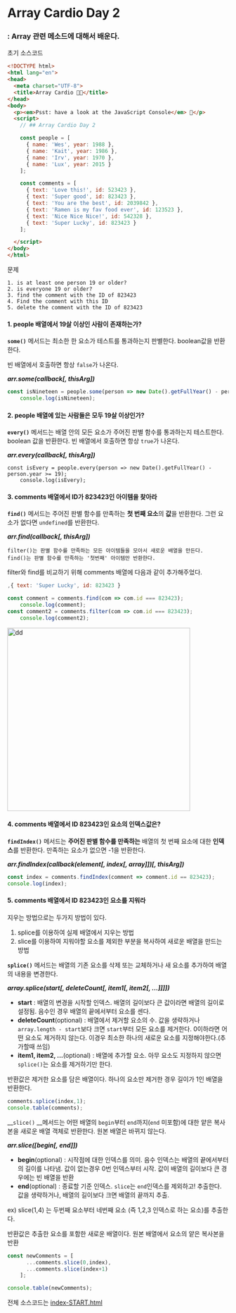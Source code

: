 # Array Cardio Day 2

### : Array 관련 메소드에 대해서 배운다.

초기 소스코드

```html
<!DOCTYPE html>
<html lang="en">
<head>
  <meta charset="UTF-8">
  <title>Array Cardio 💪💪</title>
</head>
<body>
  <p><em>Psst: have a look at the JavaScript Console</em> 💁</p>
  <script>
    // ## Array Cardio Day 2

    const people = [
      { name: 'Wes', year: 1988 },
      { name: 'Kait', year: 1986 },
      { name: 'Irv', year: 1970 },
      { name: 'Lux', year: 2015 }
    ];

    const comments = [
      { text: 'Love this!', id: 523423 },
      { text: 'Super good', id: 823423 },
      { text: 'You are the best', id: 2039842 },
      { text: 'Ramen is my fav food ever', id: 123523 },
      { text: 'Nice Nice Nice!', id: 542328 },
      { text: 'Super Lucky', id: 823423 }
    ];

  </script>
</body>
</html>

```



문제

```
1. is at least one person 19 or older?
2. is everyone 19 or older?
3. find the comment with the ID of 823423
4. Find the comment with this ID
5. delete the comment with the ID of 823423
```



#### 1. people 배열에서 19살 이상인 사람이 존재하는가?

**`some()`** 메서드는 최소한 한 요소가 테스트를 통과하는지 판별한다. boolean값을 반환한다.

빈 배열에서 호출하면 항상 `false`가 나온다.

__*arr.some(callback[, thisArg])*__

```javascript
const isNineteen = people.some(person => new Date().getFullYear() - person.year >= 19);
    console.log(isNineteen);
```



#### 2. people 배열에 있는 사람들은 모두 19살 이상인가?

__`every()`__ 메서드는 배열 안의 모든 요소가 주어진 판별 함수를 통과하는지 테스트한다. boolean 값을 반환한다. 빈 배열에서 호출하면 항상 `true`가 나온다.

__*arr.every(callback[, thisArg])*__

```
const isEvery = people.every(person => new Date().getFullYear() - person.year >= 19);
    console.log(isEvery);
```



#### 3. comments 배열에서 ID가 823423인 아이템을 찾아라

__`find()`__ 메서드는 주어진 판별 함수를 만족하는 **첫 번째 요소**의 **값**을 반환한다. 그런 요소가 없다면 `undefined`를 반환한다.

__*arr.find(callback[, thisArg])*__

```
filter()는 판별 함수를 만족하는 모든 아이템들을 모아서 새로운 배열을 만든다.
find()는 판별 함수를 만족하는 '첫번째' 아이템만 반환한다.
```

filter와 find를 비교하기 위해 comments 배열에 다음과 같이 추가해주었다.

```javascript
,{ text: 'Super Lucky', id: 823423 }
```

```javascript
const comment = comments.find(com => com.id === 823423);
    console.log(comment);
const comment2 = comments.filter(com => com.id === 823423);
    console.log(comment2);
```

<img width="416" alt="dd" src="https://user-images.githubusercontent.com/30755941/77772075-e8b20500-708a-11ea-80ce-1c9762a23726.png">



#### 4. comments 배열에서 ID 823423인 요소의 인덱스값은?

**`findIndex()`** 메서드는 **주어진 판별 함수를 만족하는** 배열의 첫 번째 요소에 대한 **인덱스**를 반환한다. 만족하는 요소가 없으면 -1을 반환한다.

__*arr.findIndex(callback(element[, index[, array]])[, thisArg])*__

```javascript
const index = comments.findIndex(comment => comment.id == 823423);
console.log(index);
```



#### 5. comments 배열에서 ID 823423인 요소를 지워라

지우는 방법으로는 두가지 방법이 있다.

1. splice를 이용하여 실제 배열에서 지우는 방법
2. slice를 이용하여 지워야할 요소를 제외한 부분을 복사하여 새로운 배열을 만드는 방법

__`splice()`__ 메서드는 배열의 기존 요소를 삭제 또는 교체하거나 새 요소를 추가하여 배열의 내용을 변경한다.

__*array.splice(start[, deleteCount[, item1[, item2[, ...]]]])*__

- __start__ : 배열의 변경을 시작할 인덱스. 배열의 길이보다 큰 값이라면 배열의 길이로 설정됨. 음수인 경우 배열의 끝에서부터 요소를 센다. 
- __deleteCount__(optional) : 배열에서 제거할 요소의 수. 값을 생략하거나 `array.length - start`보다 크면 `start`부터 모든 요소를 제거한다. 0이하라면 어떤 요소도 제거하지 않는다. 이경우 최소한 하나의 새로운 요소를 지정해야한다.(추가할때 쓰임)
- __item1, item2, ...__(optional) : 배열에 추가할 요소. 아무 요소도 지정하지 않으면 `splice()`는 요소를 제거하기만 한다.

반환값은 제거한 요소를 담은 배열이다. 하나의 요소만 제거한 경우 길이가 1인 배열을 반환한다.

```javascript
comments.splice(index,1);
console.table(comments);
```



__`slice()` __메서드는 어떤 배열의 `begin`부터 `end`까지(`end` 미포함)에 대한 얕은 복사본을 새로운 배열 객체로 반환한다. 원본 배열은 바뀌지 않는다.

__*arr.slice([begin[, end]])*__

- __begin__(optional) : 시작점에 대한 인덱스를 의미. 음수 인덱스는 배열의 끝에서부터의 길이를 나타냄. 값이 없는경우 0번 인덱스부터 시작. 값이 배열의 길이보다 큰 경우에는 빈 배열을 반환
- __end__(optional) : 종료할 기준 인덱스. `slice`는 `end`인덱스를 제외하고! 추출한다. 값을 생략하거나, 배열의 길이보다 크면 배열의 끝까지 추출. 

ex) slice(1,4) 는 두번째 요소부터 네번째 요소 (즉 1,2,3 인덱스로 하는 요소)를 추출한다.

반환값은 추출한 요소를 포함한 새로운 배열이다. 원본 배열에서 요소의 얕은 복사본을 반환

```javascript
const newComments = [
      ...comments.slice(0,index),
      ...comments.slice(index+1)
    ];

console.table(newComments);
```



전체 소스코드는 [index-START.html](https://github.com/jingnee/JavaScript30/blob/master/07_Array%20Cardio_2/index-START.html)
